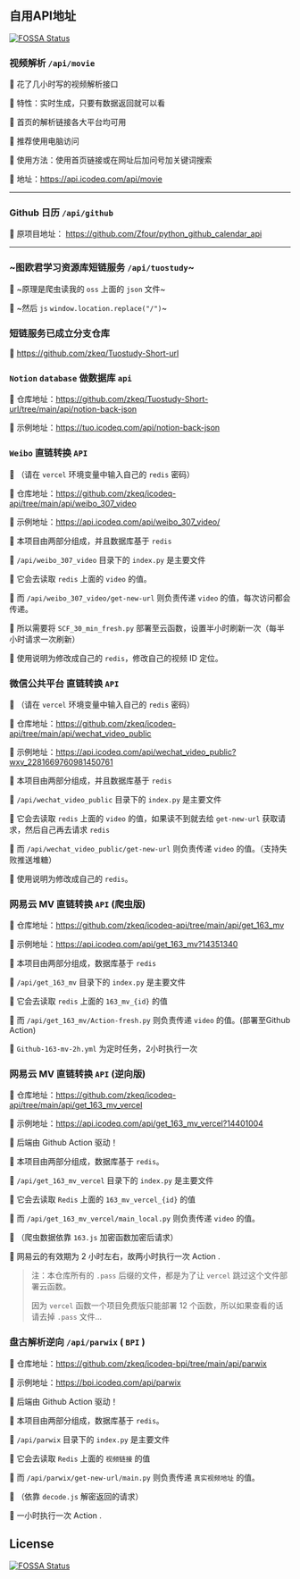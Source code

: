 ## 自用API地址
[![FOSSA Status](https://app.fossa.com/api/projects/git%2Bgithub.com%2Fzkeq%2Ficodeq-api.svg?type=small)](https://app.fossa.com/projects/git%2Bgithub.com%2Fzkeq%2Ficodeq-api?ref=badge_small)


### 视频解析 `/api/movie`

🚀 花了几小时写的视频解析接口

🚀 特性：实时生成，只要有数据返回就可以看

🚀 首页的解析链接各大平台均可用

🚀 推荐使用电脑访问

🚀 使用方法：使用首页链接或在网址后加问号加关键词搜索

🚀 地址：https://api.icodeq.com/api/movie

------------

### Github 日历 `/api/github`

🚀 原项目地址： https://github.com/Zfour/python_github_calendar_api

------------

### ~图欧君学习资源库短链服务 `/api/tuostudy`~

🚀 ~原理是爬虫读我的 `oss` 上面的 `json` 文件~

🚀 ~然后 `js`  `window.location.replace("/")`~

### 短链服务已成立分支仓库

🚀 https://github.com/zkeq/Tuostudy-Short-url

### `Notion` `database` 做数据库 `api`

🚀 仓库地址：https://github.com/zkeq/Tuostudy-Short-url/tree/main/api/notion-back-json

🚀 示例地址：https://tuo.icodeq.com/api/notion-back-json

### `Weibo` 直链转换 `API` 

🚀 （请在 `vercel` 环境变量中输入自己的 `redis` 密码）

🚀 仓库地址：https://github.com/zkeq/icodeq-api/tree/main/api/weibo_307_video

🚀 示例地址：https://api.icodeq.com/api/weibo_307_video/

🚀 本项目由两部分组成，并且数据库基于 `redis`

🚀 `/api/weibo_307_video` 目录下的 `index.py` 是主要文件

🚀 它会去读取 `redis` 上面的 `video` 的值。

🚀 而 `/api/weibo_307_video/get-new-url` 则负责传递 `video` 的值，每次访问都会传递。

🚀 所以需要将 `SCF_30_min_fresh.py` 部署至云函数，设置半小时刷新一次（每半小时请求一次刷新）

🚀 使用说明为修改成自己的 `redis`，修改自己的视频 ID 定位。

### 微信公共平台 直链转换 `API`

🚀 （请在 `vercel` 环境变量中输入自己的 `redis` 密码）

🚀 仓库地址：https://github.com/zkeq/icodeq-api/tree/main/api/wechat_video_public

🚀 示例地址：https://api.icodeq.com/api/wechat_video_public?wxv_2281669760981450761

🚀 本项目由两部分组成，并且数据库基于 `redis`

🚀 `/api/wechat_video_public` 目录下的 `index.py` 是主要文件

🚀 它会去读取 `redis` 上面的 `video` 的值，如果读不到就去给 `get-new-url` 获取请求，然后自己再去请求 `redis`

🚀 而 `/api/wechat_video_public/get-new-url` 则负责传递 `video` 的值。（支持失败推送堆糖）

🚀 使用说明为修改成自己的 `redis`。

### 网易云 MV 直链转换 `API` (爬虫版)

🚀 仓库地址：https://github.com/zkeq/icodeq-api/tree/main/api/get_163_mv

🚀 示例地址：https://api.icodeq.com/api/get_163_mv?14351340

🚀 本项目由两部分组成，数据库基于 `redis`

🚀 `/api/get_163_mv` 目录下的 `index.py` 是主要文件

🚀 它会去读取 `redis` 上面的 `163_mv_{id}` 的值

🚀 而 `/api/get_163_mv/Action-fresh.py` 则负责传递 `video` 的值。(部署至Github Action)

🚀 `Github-163-mv-2h.yml` 为定时任务，2小时执行一次

### 网易云 MV 直链转换 `API` (逆向版)

🚀 仓库地址：https://github.com/zkeq/icodeq-api/tree/main/api/get_163_mv_vercel

🚀 示例地址：https://api.icodeq.com/api/get_163_mv_vercel?14401004

🚀 后端由 Github Action 驱动！

🚀 本项目由两部分组成，数据库基于 `redis`。

🚀 `/api/get_163_mv_vercel` 目录下的 `index.py` 是主要文件

🚀 它会去读取 `Redis` 上面的 `163_mv_vercel_{id}` 的值

🚀 而 `/api/get_163_mv_vercel/main_local.py` 则负责传递 `video` 的值。

🚀 （爬虫数据依靠 `163.js` 加密函数加密后请求）

🚀 网易云的有效期为 2 小时左右，故两小时执行一次 Action .

> 注：本仓库所有的 `.pass` 后缀的文件，都是为了让 `vercel` 跳过这个文件部署云函数。
>
> 因为 `vercel` 函数一个项目免费版只能部署 12 个函数，所以如果查看的话请去掉 `.pass` 文件...


### 盘古解析逆向 `/api/parwix` ( `BPI` )

🚀 仓库地址：https://github.com/zkeq/icodeq-bpi/tree/main/api/parwix

🚀 示例地址：https://bpi.icodeq.com/api/parwix

🚀 后端由 Github Action 驱动！

🚀 本项目由两部分组成，数据库基于 `redis`。

🚀 `/api/parwix` 目录下的 `index.py` 是主要文件

🚀 它会去读取 `Redis` 上面的 `视频链接` 的值

🚀 而 `/api/parwix/get-new-url/main.py` 则负责传递 `真实视频地址` 的值。

🚀 （依靠 `decode.js` 解密返回的请求）

🚀 一小时执行一次 Action .


## License
[![FOSSA Status](https://app.fossa.com/api/projects/git%2Bgithub.com%2Fzkeq%2Ficodeq-api.svg?type=large)](https://app.fossa.com/projects/git%2Bgithub.com%2Fzkeq%2Ficodeq-api?ref=badge_large)

